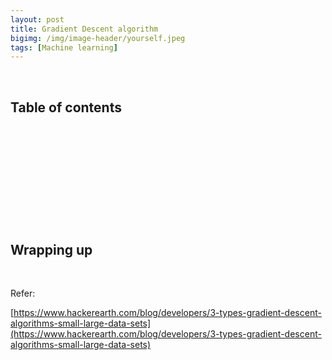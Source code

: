 ```yaml
---
layout: post
title: Gradient Descent algorithm
bigimg: /img/image-header/yourself.jpeg
tags: [Machine learning]
---
```





<br>

## Table of contents





<br>

## 






<br>

## 






<br>

## 





<br>

## Wrapping up




<br>

Refer:

[https://www.hackerearth.com/blog/developers/3-types-gradient-descent-algorithms-small-large-data-sets](https://www.hackerearth.com/blog/developers/3-types-gradient-descent-algorithms-small-large-data-sets)